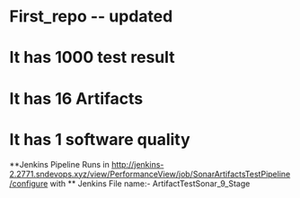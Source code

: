 # First_repo -- updated
# It has 1000 test result
# It has 16 Artifacts
# It has 1 software quality


**Jenkins Pipeline Runs in http://jenkins-2.2771.sndevops.xyz/view/PerformanceView/job/SonarArtifactsTestPipeline/configure with ** Jenkins File name:- ArtifactTestSonar_9_Stage

